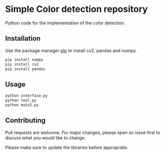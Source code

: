 # Simple Color detection repository

Python code for the implementation of the color detection.

## Installation

Use the package manager [pip](https://pip.pypa.io/en/stable/) to install cv2, pandas and numpy.

```bash
pip install numpy
pip install cv2
pip install pandas
```

## Usage

```python
python interface.py
python tool.py
python main2.py
```

## Contributing
Pull requests are welcome. For major changes, please open an issue first to discuss what you would like to change.

Please make sure to update the libraries before appropriate.

